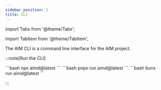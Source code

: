 ```yaml
---
sidebar_position: 1
title: CLI
---
```


import Tabs from '@theme/Tabs';

import TabItem from '@theme/TabItem';

The AIM CLI is a command line interface for the AIM project.

:::note[Run the CLI]

<Tabs>
  <TabItem value="npx" label="npx">
    ```bash
    npx aimd@latest
    ```
  </TabItem>
  <TabItem value="pnpm" label="pnpm">
    ```bash
    pnpx run aimd@latest
    ```
  </TabItem>
  <TabItem value="bun" label="bun">
    ```bash
    bunx run aimd@latest
    ```
  </TabItem>
</Tabs>

:::

